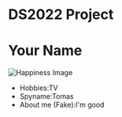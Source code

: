 # DS2022 Project
# Your Name

![Happiness Image](https://t3.ftcdn.net/jpg/02/53/27/72/360_F_253277232_w0KhD626du0CeTExyY9HV5wANXHRjswV.jpg)


- Hobbies:TV 
- Spyname:Tomas
- About me (Fake):I'm good 
